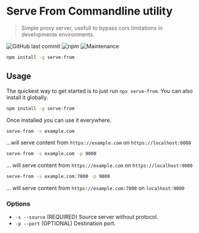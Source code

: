 # Serve From Commandline utility
> Simple proxy server, usefull to bypass cors limitations in developmente environments.

![GitHub last commit](https://img.shields.io/github/last-commit/oierbravo/serve-from.svg?style=plastic)
![npm](https://img.shields.io/npm/v/serve-from.svg)
![Maintenance](https://img.shields.io/maintenance/yes/2020.svg)

```bash
npm install -g serve-from
``` 

## Usage
The quickest way to get started is to just run `npx serve-from`.
You can also install it globally.
```bash
npm install -g serve-from
``` 
Once installed you can use it everywhere.
```bash 
serve-from -s example.com
``` 
...will serve content from `https://example.com` on `https://localhost:8080`
```bash 
serve-from -s example.com -p 9000
``` 
... will serve content from `https://example.com` on `https://localhost:9000`
```bash 
serve-from -s example.com:7000 -p 9000
``` 
... will serve content from `https://example.com:7000` on `localhost:9000`

### Options
- `-s --source` (REQUIRED) Source server without protocol.
- `-p --port` (OPTIONAL) Destination port.